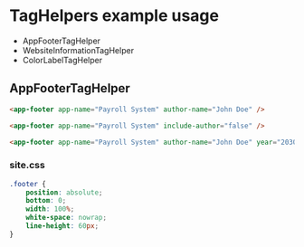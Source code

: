 ﻿# TagHelpers example usage

- AppFooterTagHelper
- WebsiteInformationTagHelper
- ColorLabelTagHelper

## AppFooterTagHelper

```html
<app-footer app-name="Payroll System" author-name="John Doe" />

<app-footer app-name="Payroll System" include-author="false" />

<app-footer app-name="Payroll System" author-name="John Doe" year="2030" />
```

### site.css
```css
.footer {
    position: absolute;
    bottom: 0;
    width: 100%;
    white-space: nowrap;
    line-height: 60px;
}
```

